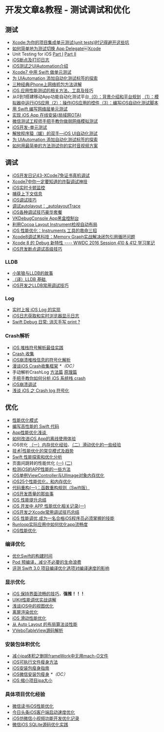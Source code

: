 # 开发文章&教程 - 测试调试和优化
## 测试
- [Xcode:为你的项目集成单元测试(unit tests)时记得避开这些坑][1]
- [如何简单地为测试切换 App Delegate￼Xcode][2] 
- Unit Testing for iOS [Part Ⅰ][3] [Part Ⅱ][4]
- [iOS断点及打印日志][5]
- [iOS测试之UIAutomation介绍][6]
- [Xcode7 中用 Swift 做单元测试][7]
- [为 UIAutomation 添加自动化测试标签的探索][8]
- [三种经典iPhone上网络抓包方法详解][9]
- [iOS 应用性能测试的相关方法、工具及技巧][10]
- 从0到1搭建移动App功能自动化测试平台[（0）：背景介绍和平台规划][11] [（1）：模拟器中运行iOS应用][12][（2）：操作iOS应用的控件][13][（3）：编写iOS自动化测试脚本][14]
- [用 Swift 编写网络层单元测试][15]
- [实现 iOS App 在线安装(局域网OTA)][16]
- [微信测试工程师手把手教你做弱网络模拟测试][17]
- [iOS开发-单元测试][18]
- [解放程序猿（媛）的双手—iOS UI自动化测试][19]
- [为 UIAutomation 添加自动化测试标签的探索][20]
- [如何用最简单的方法测试你的实时音视频方案][21]

## 调试
- [iOS开发日记43-XCode7免证书真机调试][22]
- [Xcode7中你一定要知道的炸裂调试神技][23]
- [iOS实时卡顿监控][24]
- [捕获上下文信息][25]
- [iOS调试技巧][26]
- [调试autolayout：\_autolayoutTrace][27]
- [iOS各种调试技巧豪华套餐][28]
- [VKDebugConsole App黑盒控制台][29]
- [利用Cocoa Layout Instrument检视自动布局][30]
- [iOS 性能优化：Instruments 工具的救命三招][31]
- [Xcode8调试黑科技：Memory Graph实战解决闭包引用循环问题][32]
- [Xcode 8 的 Debug 新特性 ---- WWDC 2016 Session 410 & 412 学习笔记][33]
- [iOS开发断点调试高级技巧][34]

### LLDB
- [小笨狼与LLDB的故事][35]
- [（译）LLDB 基础 ][36]
- [iOS开发之LLDB常用调试技巧][37]

### Log
- [实时上报 iOS Log 的实现][38]
- [iOS日志获取和实时浏览器显示日志][39]
- [Swift Debug 日常: 消灭手写 print ?][40]

### Crash解析
- [iOS 堆栈符号解析最佳实践][41]
- [Crash 收集][42]
- [iOS崩溃堆栈信息的符号化解析][43]
- [漫谈iOS Crash收集框架][44] _\*（OC）_
- 手动解析CrashLog [方法篇][45] [原理篇][46]
- [手把手教你如何分析 iOS 系统栈 crash][47]
- [iOS崩溃调试][48]
- [浅谈 iOS 之 Crash log 符号化][49]

## 优化
- [性能优化模式][50]
- [编写高性能的 Swift 代码][51]
- [App性能优化浅谈 ][52]
- [如何改进iOS App的离线使用体验][53]
- iOS优化 [（一）内存优化经验][54]、[（二）滑动优化的一些经验][55]
- [技术|性能优化的常见模式及趋势][56]
- [Swift 性能探索和优化分析][57]
- 页面间跳转的性能优化 [(一)][58] [(二)][59]
- [检测iOS的APP性能的一些方法][60]
- [iOS单例ViewController与UIImage对象内存优化][61]
- [iOS25个性能优化，和内存优化][62]
- [代码重构(一)：函数重构规则（Swift版）][63]
- [iOS开发质量的那些事][64]
- [IOS 性能提升总结][65]
- [iOS 开发中 APP 性能优化相关记录(一)][66]
- [iOS开发之Xcode常用调试技巧总结][67]
- [iOS 性能调优,成为一名合格iOS程序员必须掌握的技能][68]
- [Runloop实际应用中如何优化app流畅度][69]
- [iOS性能优化][70]

### 编译优化
- [优化Swift的构建时间][71]
- [Pod 预编译，减少不必要的生命浪费][72]
- [评测 Swift 3.0 项目编译优化选项对编译速度的影响][73]

### 显示优化
- [iOS 保持界面流畅的技巧][74]，**强推！！！**
- [UIKit性能调优实战讲解][75]
- [浅谈iOS中的视图优化][76]
- [离屏渲染优化][77]
- [iOS 滑动性能优化][78]
- [从 Auto Layout 的布局算法谈性能][79]
- [VVeboTableView源码解析][80]

### 安装包体积优化
- [减小ipa体积之删除frameWork中无用mach-O文件][81]
- [iOS可执行文件瘦身方法][82]
- [iOS安装包瘦身指南][83]
- [iOS微信安装包瘦身][84] _\*（OC）_
- [iOS 缩小项目ipa大小][85]

### 具体项目优化经验
- [微信读书iOS性能优化][86]
- [今日头条iOS客户端启动速度优化][87]
- [iOS仿微信小视频功能开发优化记录][88]
- [微信iOS SQLite源码优化实践][89]

[1]:	http://www.jianshu.com/p/d15a7dea0c5a "Xcode:为你的项目集成单元测试(unit tests)时记得避开这些坑"
[2]:	http://www.cocoachina.com/ios/20151222/14766.html
[3]:	http://chengway.in/unit-testing-for-ios-part-i/ "Unit Testing for iOS Part Ⅰ"
[4]:	http://chengway.in/unit-testing-for-ios-part-ii/ "Unit Testing for iOS Part Ⅱ"
[5]:	http://www.cnblogs.com/jsin-han/p/5156384.html "iOS断点及打印日志"
[6]:	http://summertreee.github.io/blog/2016/02/29/iosce-shi-zhi-uiautomationjie-shao/ "iOS测试之UIAutomation介绍"
[7]:	http://swift.gg/2016/03/23/unit-testing-swift/ "Xcode7 中用 Swift 做单元测试"
[8]:	http://yulingtianxia.com/blog/2016/03/28/Add-UITest-Label-for-UIAutomation/ "为 UIAutomation 添加自动化测试标签的探索"
[9]:	http://www.cnblogs.com/TingyunAPM/p/5302867.html "三种经典iPhone上网络抓包方法详解"
[10]:	http://ios.jobbole.com/84918/ "iOS 应用性能测试的相关方法、工具及技巧"
[11]:	http://debugtalk.com/post/build-app-automated-test-platform-from-0-to-1-backgroud-introduction "从0到1搭建移动App功能自动化测试平台（0）：背景介绍和平台规划"
[12]:	http://debugtalk.com/post/build-app-automated-test-platform-from-0-to-1-Appium-inspector-iOS-simulator "从0到1搭建移动App功能自动化测试平台（1）：模拟器中运行iOS应用"
[13]:	http://debugtalk.com/post/build-app-automated-test-platform-from-0-to-1-Appium-interrogate-iOS-UI "从0到1搭建移动App功能自动化测试平台（2）：操作iOS应用的控件"
[14]:	http://debugtalk.com/post/build-app-automated-test-platform-from-0-to-1-write-iOS-testcase-scripts "从0到1搭建移动App功能自动化测试平台（3）：编写iOS自动化测试脚本"
[15]:	http://www.jianshu.com/p/9a89aea48257 "用 Swift 编写网络层单元测试"
[16]:	http://www.jianshu.com/p/0546968b2d91 "实现 iOS App 在线安装(局域网OTA)"
[17]:	http://mp.weixin.qq.com/s?__biz=MzAxMzYyNDkyNA==&mid=2651332070&idx=1&sn=2fae22d0089b0af8ace73280f05492b1&scene=1&srcid=0530uZEAvbQFuj1HUrTYUtVd#wechat_redirect
[18]:	http://www.jianshu.com/p/11124d7f4968 "iOS开发-单元测试"
[19]:	http://tmq.qq.com/2016/06/uitestingiosautomation/ "解放程序猿（媛）的双手—iOS UI自动化测试"
[20]:	http://yulingtianxia.com/blog/2016/03/28/Add-UITest-Label-for-UIAutomation/ "为 UIAutomation 添加自动化测试标签的探索"
[21]:	http://www.52im.net/thread-535-1-1.html
[22]:	http://www.cnblogs.com/Twisted-Fate/p/4935487.html "iOS开发日记43-XCode7免证书真机调试"
[23]:	http://www.jianshu.com/p/70ed36cf8a98
[24]:	http://www.tanhao.me/code/151113.html/ "iOS实时卡顿监控"
[25]:	http://swift.gg/2015/11/16/capturing-context-swiftlang/ "捕获上下文信息"
[26]:	http://www.henishuo.com/ios-lldb-debug-tech/ "iOS调试技巧"
[27]:	http://www.jianshu.com/p/3d642af85171 "调试autolayout：_autolayoutTrace（20160323补充）"
[28]:	http://www.cnblogs.com/androidshouce/p/5586212.html "iOS各种调试技巧豪华套餐"
[29]:	http://awhisper.github.io/2016/05/22/VKDebugConsole-App%E9%BB%91%E7%9B%92%E6%8E%A7%E5%88%B6%E5%8F%B0/ "VKDebugConsole App黑盒控制台"
[30]:	http://www.cocoachina.com/ios/20151105/13927.html
[31]:	https://blog.leancloud.cn/2835/
[32]:	http://www.jianshu.com/p/f792f9aa2e45 "Xcode8调试黑科技：Memory Graph实战解决闭包引用循环问题"
[33]:	http://www.jianshu.com/p/074072c33916 "Xcode 8 的 Debug 新特性 ---- WWDC 2016 Session 410 & 412 学习笔记"
[34]:	http://www.jianshu.com/p/8e9fc9a8ab78
[35]:	http://www.jianshu.com/p/e89af3e9a8d7 "小笨狼与LLDB的故事"
[36]:	https://segmentfault.com/a/1190000004976815 "[译] LLDB 基础"
[37]:	http://devthinking.com/ios%E5%BC%80%E5%8F%91%E4%B9%8Blldb%E5%B8%B8%E7%94%A8%E8%B0%83%E8%AF%95%E6%8A%80%E5%B7%A7/
[38]:	http://mp.weixin.qq.com/s?__biz=MzIwMTYzMzcwOQ==&mid=2650948350&idx=1&sn=102e05d9ffb80ede917cf3f3b5959e19&scene=1&srcid=05294DgJYqxeAuyOCIlBuPkU&from=groupmessage&isappinstalled=0#wechat_redirect
[39]:	https://yohunl.com/iosri-zhi-huo-qu-he-shi-shi-liu-lan-qi-xian-shi-ri-zhi/ "iOS日志获取和实时浏览器显示日志"
[40]:	http://www.jianshu.com/p/55ce421e47e9 "Swift Debug 日常: 消灭手写 print ?"
[41]:	http://mp.weixin.qq.com/s?__biz=MzI1MTA1MzM2Nw==&mid=2649796873&idx=1&sn=277473e13b99b6488609181df7b3b9ff&chksm=f1fcc551c68b4c47f95a6519c0a863c9c6fb29f278903c1b8c5bb036bf26783fb9431c9d6461&scene=0#wechat_redirect
[42]:	https://wilddylan.github.io/2016/08/05/Crash/ "Crash 收集"
[43]:	http://crash.163.com/#news/!newsId=25 "iOS崩溃堆栈信息的符号化解析"
[44]:	http://nianxi.net/ios/ios-crash-reporter/
[45]:	http://foggry.com/blog/2015/07/27/ru-he-shou-dong-jie-xi-crashlog/ "手动解析CrashLog之----方法篇"
[46]:	http://foggry.com/blog/2015/08/10/ru-he-shou-dong-jie-xi-crashlogzhi-yuan-li-pian/ "手动解析CrashLog之----原理篇"
[47]:	http://bugly.qq.com/bbs/forum.php?mod=viewthread&tid=194
[48]:	http://www.jianshu.com/p/77660e626874 "iOS崩溃调试"
[49]:	http://news.oneapm.com/crash-log-ios/ "浅谈 iOS 之 Crash log 符号化"
[50]:	http://tech.meituan.com/performance_tuning_pattern.html "性能优化模式"
[51]:	http://www.oschina.net/translate/swift-optimizationtips
[52]:	http://blog.csdn.net/wwj_748/article/details/50322581 "App性能优化浅谈"
[53]:	http://www.cnblogs.com/jgCho/p/5287185.html "如何改进iOS App的离线使用体验"
[54]:	http://www.jianshu.com/p/ef52250df748 "iOS优化（一）内存优化经验"
[55]:	http://www.jianshu.com/p/f72da9dd48e2 "iOS优化（二）滑动优化的一些经验"
[56]:	http://mp.weixin.qq.com/s?__biz=MzA5MTA0NjgzMQ==&mid=402378996&idx=1&sn=375044215c5189638570291fb89afa45&scene=1&srcid=0107C7OW9W8ANejPmmfcVRrB&from=groupmessage&isappinstalled=0#wechat_redirect
[57]:	https://onevcat.com/2016/02/swift-performance/ "Swift 性能探索和优化分析"
[58]:	http://www.jianshu.com/p/77847c0027c9 "页面间跳转的性能优化(一)"
[59]:	http://www.jianshu.com/p/92532c2b1d55 "页面间跳转的性能优化(二)"
[60]:	http://www.starming.com/index.php
[61]:	http://blog.talisk.cn/blog/2016/03/30/iOS-Singleton-ViewController-Performance-optimization/
[62]:	http://www.cnblogs.com/GYCocoa/p/5404325.html "iOS25个性能优化，和内存优化"
[63]:	http://www.cnblogs.com/ludashi/p/5223241.html "代码重构(一)：函数重构规则（Swift版）"
[64]:	http://crash.163.com/#news/!newsId=12 "iOS开发质量的那些事"
[65]:	http://www.jianshu.com/p/866ba7a38a23 "IOS 性能提升总结"
[66]:	http://devxiaofan.com/2016/10/07/iOS-%E5%BC%80%E5%8F%91%E4%B8%AD-APP-%E6%80%A7%E8%83%BD%E4%BC%98%E5%8C%96%E7%9B%B8%E5%85%B3%E8%AE%B0%E5%BD%95-%E4%B8%80/ "iOS 开发中 APP 性能优化相关记录(一)"
[67]:	http://www.jianshu.com/p/d8bc3d74dc3e
[68]:	http://www.jianshu.com/p/05b68c84913a
[69]:	http://www.jianshu.com/p/2db318d68e7e
[70]:	http://blog.csdn.net/qq_26359763/article/details/51638925
[71]:	http://geek.csdn.net/news/detail/73501
[72]:	https://mp.weixin.qq.com/s?__biz=MzIwMTYzMzcwOQ==&mid=2650948341&idx=1&sn=bf12097fe33d3bb553fab040a394eab6
[73]:	https://zhuanlan.zhihu.com/p/23169818
[74]:	http://blog.ibireme.com/2015/11/12/smooth_user_interfaces_for_ios/
[75]:	http://www.jianshu.com/p/619cf14640f3 "UIKit性能调优实战讲解"
[76]:	http://www.jianshu.com/p/5c968a240e27 "浅谈iOS中的视图优化"
[77]:	http://www.jianshu.com/p/ca51c9d3575b "离屏渲染优化"
[78]:	http://www.cnblogs.com/smileEvday/articles/iOS_performance.html "iOS 滑动性能优化"
[79]:	http://draveness.me/layout-performance/ "从 Auto Layout 的布局算法谈性能"
[80]:	http://www.jianshu.com/p/78027a3a2c41
[81]:	http://jaq.alibaba.com/community/art/show?articleid=229 "减小ipa体积之删除frameWork中无用mach-O文件"
[82]:	http://www.cnblogs.com/jgCho/p/5627169.html "iOS可执行文件瘦身方法"
[83]:	http://www.zoomfeng.com/blog/ipa-size-thin.html "iOS安装包瘦身指南"
[84]:	https://mp.weixin.qq.com/s?__biz=MzAwNDY1ODY2OQ==&mid=207986417&idx=1&sn=77ea7d8e4f8ab7b59111e78c86ccfe66&scene=1&srcid=1024pgRuhHtElUqPlXjsizht&key=b410d3164f5f798e9752971b4cb76dd5efae6b5c2f1f10cbafd3573c6186c16ee60ce346711f7433ff6ab0d6aa974e3e&ascene=0&uin=MTQxOTU1ODg4MQ==&devicetype=iMac+MacBookPro11,5+OSX+OSX+10.11+build(15A284)&version=11020201&pass_ticket=h1CfhovWAS61j24tFYTljyTFl4r9BUlFON7H+Nl6hMV1ZpVN2kG4/LL6yxnDUjd9
[85]:	http://www.jianshu.com/p/fe857394a61f
[86]:	http://dev.qq.com/topic/578c93ca9644bd524bfcabe8
[87]:	https://techblog.toutiao.com/2017/01/17/iosspeed/
[88]:	http://www.jianshu.com/p/6d35bb53f4ac "iOS仿微信小视频功能开发优化记录"
[89]:	http://mp.weixin.qq.com/s?__biz=MzAwNDY1ODY2OQ==&mid=2649286361&idx=1&sn=78bbcda7f41a14291ad71289e4821f71&scene=0#wechat_redirect